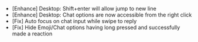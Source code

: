 - [Enhance] Desktop: Shift+enter will allow jump to new line
- [Enhance] Desktop: Chat options are now accessible from the right click
- [Fix] Auto focus on chat input while swipe to reply
- [Fix] Hide Emoji/Chat options having long pressed and successfully made a reaction
